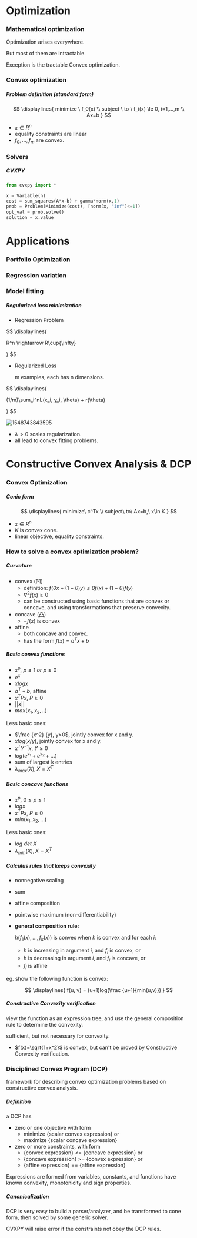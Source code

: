 # Optimization

### Mathematical optimization

Optimization arises everywhere.

But most of them are intractable.

Exception is the tractable Convex optimization.


### Convex optimization

##### Problem definition (standard form)


$$
\displaylines{
minimize \ f_0(x) \\
subject \ to \ f_i(x) \le 0, i=1,...,m \\
Ax=b
}
$$


- $x \in R^n$
- equality constraints are linear
- $f_0, ..., f_m$ are convex.


### Solvers

##### CVXPY

```python
from cvxpy import *

x = Variable(n)
cost = sum_squares(A*x-b) + gamma*norm(x,1)
prob = Problem(Minimize(cost), [norm(x, "inf")<=1])
opt_val = prob.solve()
solution = x.value
```


# Applications

### Portfolio Optimization


### Regression variation


### Model fitting

##### Regularized loss minimization

* Regression Problem
  

$$
\displaylines{

  R^n \rightarrow R\cup\{\infty\}
  
}
$$


* Regularized Loss

  m examples, each has n dimensions.
  

$$
\displaylines{

  (1/m)\sum_i^nL(x_i, y_i, \theta) + r(\theta)
  
}
$$


  ![1548743843595](C:\Users\hawke\AppData\Roaming\Typora\typora-user-images\1548743843595.png)

  * $\lambda > 0$ scales regularization.
  * all lead to convex fitting problems.


# Constructive Convex Analysis & DCP

### Convex Optimization

##### Conic form


$$
\displaylines{
minimize\ c^Tx \\
subject\ to\ Ax=b,\ x\in K
}
$$


- $x \in  R^n$
- $K$ is convex cone.
- linear objective, equality constraints.

### How to solve a convex optimization problem?

##### Curvature

- convex (凹)
  - definition: $f(\theta x+(1-\theta)y) \le \theta f(x)+(1-\theta)f(y)$
  - $\nabla^2f(x)\ge0$
  - can be constructed using basic functions that are convex or concave, and using transformations that preserve convexity.
- concave (凸)
  - $-f(x)$ is convex
- affine
  - both concave and convex.
  - has the form $f(x) = a^Tx+b$


##### Basic convex functions

- $x^p,\ p\ge1\ or\ p\le 0$
- $e^x$
- $xlogx$
- $a^T+b$, affine
- $x^TPx,\ P\ge0$
- $||x||$
- $max(x_1, x_2, ..)$

Less basic ones:

- $\frac {x^2} {y}, y>0$, jointly convex for x and y.
- $xlog(x/y)$, jointly convex for x and y. 
- $x^TY^{-1}x,\ Y\ge0$
- $log(e^{x_1}+e^{x_2}+...)$
- sum of largest k entries
- $\lambda_{max}(X), X=X^T$


##### Basic concave functions

- $x^p,\ 0 \le p\le 1$
- $logx$
- $x^TPx,\ P\le0$
- $min(x_1, x_2, ...)$

Less basic ones:

- $log\ det\ X$
- $\lambda_{min}(X), X=X^T$


##### Calculus rules that keeps convexity

- nonnegative scaling

- sum

- affine composition

- pointwise maximum (non-differentiability)

- **general composition rule:**

  $h(f_1(x), ..., f_k(x))$ is convex when $h$ is convex and for each $i$:

  - $h$ is increasing in argument $i$, and $f_i$ is convex, or
  - $h$ is decreasing in argument $i$, and $f_i$ is concave, or
  - $f_i$ is affine


eg. show the following function is convex:

$$
\displaylines{
f(u, v) = (u+1)log(\frac {u+1}{min(u,v)})
}
$$


##### Constructive Convexity verification

view the function as an expression tree, and use the general composition rule to determine the convexity.

sufficient, but not necessary for convexity.

- $f(x)=\sqrt{1+x^2}$ is convex, but can't be proved by Constructive Convexity verification.


### Disciplined Convex Program (DCP)

framework for describing convex optimization problems based on constructive convex analysis.

##### Definition

a DCP has

- zero or one objective with form
  - minimize {scalar convex expression} or
  - maximize {scalar concave expression}
- zero or more constraints, with form
  - {convex expression} <= {concave expression} or
  - {concave expression} >= {convex expression} or
  - {affine expression} == {affine expression} 

Expressions are formed from variables, constants, and functions have known convexity, monotonicity and sign properties.

##### Canonicalization

DCP is very easy to build a parser/analyzer, and be transformed to cone form, then solved by some generic solver.

CVXPY will raise error if the constraints not obey the DCP rules.


